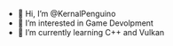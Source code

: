 - 👋 Hi, I’m @KernalPenguino
- 👀 I’m interested in Game Devolpment
- 🌱 I’m currently learning C++ and Vulkan

<!---
KernalPenguino/KernalPenguino is a ✨ special ✨ repository because its `README.md` (this file) appears on your GitHub profile.
You can click the Preview link to take a look at your changes.
--->
